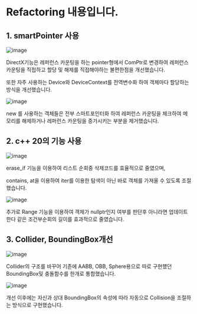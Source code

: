 # Refactoring 내용입니다.

## 1. smartPointer 사용

![image](https://github.com/KimDaeMins/Portfolio/assets/68540137/27cf64e2-5c3d-47ec-8341-69424fc190b8)

DirectX기능은 레퍼런스 카운팅을 하는 pointer형에서 ComPtr로 변경하여 레퍼런스 카운팅을 직접하고 할당 및 해제를 직접해야하는 불편한점을 개선했습니다.

또한 자주 사용하는 Device와 DeviceContext를 전역변수화 하여 객체마다 할당하는 방식을 개선했습니다.

![image](https://github.com/KimDaeMins/Portfolio/assets/68540137/ac772697-a775-4337-bad9-ea14c619720c)

new 를 사용하는 객체들은 전부 스마트포인터화 하여 레퍼런스 카운팅을 체크하여 메모리를 해제하거나 레퍼런스 카운팅을 증가시키는 부분을 제거했습니다.

## 2. c++ 20의 기능 사용

![image](https://github.com/KimDaeMins/Portfolio/assets/68540137/4de81a4a-b7e0-4887-8db7-7e40ee5a254b)

erase_if 기능을 이용하여 리스트 순회중 삭제코드를 효율적으로 줄였으며,

contains, at을 이용하여 iter를 이용한 탐색이 아닌 바로 객체를 가져올 수 있도록 조절했습니다.

![image](https://github.com/KimDaeMins/Portfolio/assets/68540137/bc0d2ecc-1682-4744-a52b-21d9c607856e)

추가로 Range 기능을 이용하여 객체가 nullptr인지 여부를 판단후 아니라면 업데이트한다 같은 조건부순회의 길이를 효과적으로 줄였습니다.

## 3. Collider, BoundingBox개선

![image](https://github.com/KimDaeMins/Portfolio/assets/68540137/d2c91831-3e28-4240-afd4-8678127b7890)

Collider의 구조를 바꾸어 기존에 AABB, OBB, Sphere용으로 따로 구현헀던 BoundingBox및 충돌함수를 한개로 통합했습니다.

![image](https://github.com/KimDaeMins/Portfolio/assets/68540137/96be2884-cd70-4552-b828-57cb592dda1b)

개선 이후에는 자신과 상대 BoundingBox의 속성에 따라 자동으로 Collision을 조절하는 방식으로 구현했습니다.

